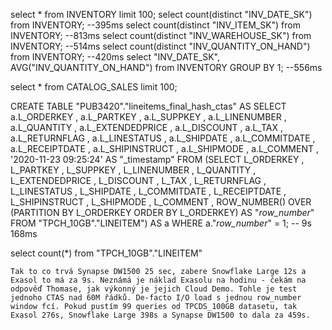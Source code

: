 select * from INVENTORY limit 100;
select count(distinct "INV_DATE_SK") from INVENTORY; --395ms
select count(distinct "INV_ITEM_SK") from INVENTORY; --813ms
select count(distinct "INV_WAREHOUSE_SK") from INVENTORY; --514ms
select count(distinct "INV_QUANTITY_ON_HAND") from INVENTORY; --420ms
select "INV_DATE_SK", AVG("INV_QUANTITY_ON_HAND") from INVENTORY GROUP BY 1; --556ms


select * from CATALOG_SALES limit 100;

CREATE TABLE "PUB3420"."lineitems_final_hash_ctas"
AS
SELECT
    a.L_ORDERKEY
  , a.L_PARTKEY
  , a.L_SUPPKEY
  , a.L_LINENUMBER
  , a.L_QUANTITY
  , a.L_EXTENDEDPRICE
  , a.L_DISCOUNT
  , a.L_TAX
  , a.L_RETURNFLAG
  , a.L_LINESTATUS
  , a.L_SHIPDATE
  , a.L_COMMITDATE
  , a.L_RECEIPTDATE
  , a.L_SHIPINSTRUCT
  , a.L_SHIPMODE
  , a.L_COMMENT
  , '2020-11-23 09:25:24'                                   AS "_timestamp"
FROM
    (SELECT
         L_ORDERKEY
       , L_PARTKEY
       , L_SUPPKEY
       , L_LINENUMBER
       , L_QUANTITY
       , L_EXTENDEDPRICE
       , L_DISCOUNT
       , L_TAX
       , L_RETURNFLAG
       , L_LINESTATUS
       , L_SHIPDATE
       , L_COMMITDATE
       , L_RECEIPTDATE
       , L_SHIPINSTRUCT
       , L_SHIPMODE
       , L_COMMENT
       , ROW_NUMBER() OVER (PARTITION BY L_ORDERKEY ORDER BY L_ORDERKEY) AS "_row_number_"
    FROM "TPCH_10GB"."LINEITEM") AS a
WHERE
    a."_row_number_" = 1;
-- 9s 168ms

select count(*) from "TPCH_10GB"."LINEITEM"

```
Tak to co trvá Synapse DW1500 25 sec, zabere Snowflake Large 12s a Exasol to má za 9s. Neznámá je náklad Exasolu na hodinu - čekám na odpověď Thomase, jak výkonný je jejich Cloud Demo. Tohle je test jednoho CTAS nad 60M řádků. De-facto I/O load s jednou row_number window fcí. Pokud pustím 99 queries od TPCDS_100GB datasetu, tak Exasol 276s, Snowflake Large 398s a Synapse DW1500 to dala za 459s.
```